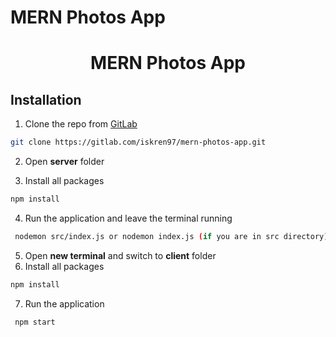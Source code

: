 # MERN Photos App

<div align="center">
  <h1 align="center">MERN Photos App</h1>
</div>

## Installation

1. Clone the repo from [GitLab](https://gitlab.com/iskren97/mern-photos-app)

```sh
git clone https://gitlab.com/iskren97/mern-photos-app.git
```

2. Open **server** folder

3. Install all packages

```sh
npm install
```

4. Run the application and leave the terminal running

```sh
 nodemon src/index.js or nodemon index.js (if you are in src directory)
```

5. Open **new terminal** and switch to **client** folder
6. Install all packages

```sh
npm install
```

7. Run the application

```sh
 npm start
```
